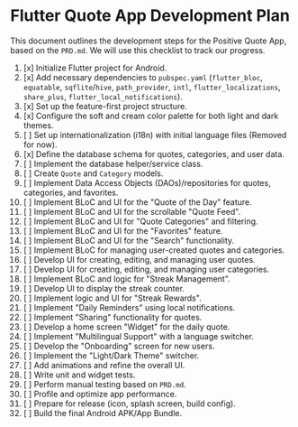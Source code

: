 # Flutter Quote App Development Plan

This document outlines the development steps for the Positive Quote App, based on the `PRD.md`. We will use this checklist to track our progress.

1. [x] Initialize Flutter project for Android.
2. [x] Add necessary dependencies to `pubspec.yaml` (`flutter_bloc`, `equatable`, `sqflite`/`hive`, `path_provider`, `intl`, `flutter_localizations`, `share_plus`, `flutter_local_notifications`).
3. [x] Set up the feature-first project structure.
4. [x] Configure the soft and cream color palette for both light and dark themes.
5. [ ] Set up internationalization (i18n) with initial language files (Removed for now).
6. [x] Define the database schema for quotes, categories, and user data.
7. [ ] Implement the database helper/service class.
8. [ ] Create `Quote` and `Category` models.
9. [ ] Implement Data Access Objects (DAOs)/repositories for quotes, categories, and favorites.
10. [ ] Implement BLoC and UI for the "Quote of the Day" feature.
11. [ ] Implement BLoC and UI for the scrollable "Quote Feed".
12. [ ] Implement BLoC and UI for "Quote Categories" and filtering.
13. [ ] Implement BLoC and UI for the "Favorites" feature.
14. [ ] Implement BLoC and UI for the "Search" functionality.
15. [ ] Implement BLoC for managing user-created quotes and categories.
16. [ ] Develop UI for creating, editing, and managing user quotes.
17. [ ] Develop UI for creating, editing, and managing user categories.
18. [ ] Implement BLoC and logic for "Streak Management".
19. [ ] Develop UI to display the streak counter.
20. [ ] Implement logic and UI for "Streak Rewards".
21. [ ] Implement "Daily Reminders" using local notifications.
22. [ ] Implement "Sharing" functionality for quotes.
23. [ ] Develop a home screen "Widget" for the daily quote.
24. [ ] Implement "Multilingual Support" with a language switcher.
25. [ ] Develop the "Onboarding" screen for new users.
26. [ ] Implement the "Light/Dark Theme" switcher.
27. [ ] Add animations and refine the overall UI.
28. [ ] Write unit and widget tests.
29. [ ] Perform manual testing based on `PRD.md`.
30. [ ] Profile and optimize app performance.
31. [ ] Prepare for release (icon, splash screen, build config).
32. [ ] Build the final Android APK/App Bundle.
